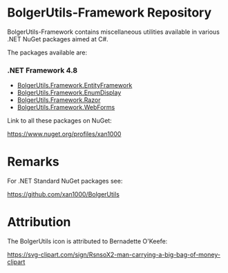 # BolgerUtils-Framework Repository

BolgerUtils-Framework contains miscellaneous utilities available in various .NET NuGet packages aimed at C#.

The packages available are:

### .NET Framework 4.8

* [BolgerUtils.Framework.EntityFramework](BolgerUtils.Framework.EntityFramework)
* [BolgerUtils.Framework.EnumDisplay](BolgerUtils.Framework.EnumDisplay)
* [BolgerUtils.Framework.Razor](BolgerUtils.Framework.Razor)
* [BolgerUtils.Framework.WebForms](BolgerUtils.Framework.WebForms)

Link to all these packages on NuGet:

https://www.nuget.org/profiles/xan1000

# Remarks

For .NET Standard NuGet packages see:

https://github.com/xan1000/BolgerUtils

# Attribution

The BolgerUtils icon is attributed to Bernadette O'Keefe:

https://svg-clipart.com/sign/RsnsoX2-man-carrying-a-big-bag-of-money-clipart
